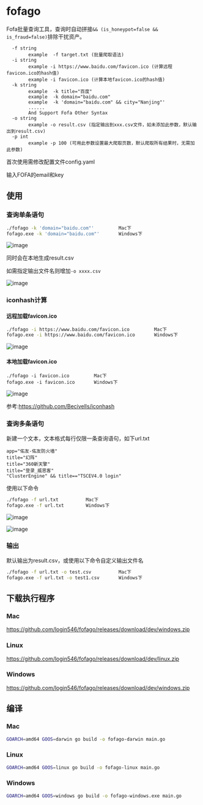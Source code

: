 # fofago

Fofa批量查询工具，查询时自动拼接`&& (is_honeypot=false && is_fraud=false)`排除干扰资产。

~~~
  -f string
    	example  -f target.txt (批量爬取语法)
  -i string
    	example -i https://www.baidu.com/favicon.ico (计算远程favicon.ico的hash值)
    	example -i favicon.ico (计算本地favicon.ico的hash值)
  -k string
    	example  -k title="百度"
    	example  -k domain="baidu.com"
    	example  -k 'domain="baidu.com" && city="Nanjing"'
    	......
    	And Support Fofa Other Syntax
  -o string
    	example -o result.csv (指定输出到xxx.csv文件，如未添加此参数，默认输出到result.csv)
  -p int
    	example -p 100 (可用此参数设置最大爬取页数，默认爬取所有结果时，无需加此参数)
~~~

首次使用需修改配置文件config.yaml

输入FOFA的email和key

## 使用

### 查询单条语句

~~~bash
./fofago -k 'domain="baidu.com"'         Mac下
fofago.exe -k 'domain="baidu.com"'       Windows下
~~~

![image](https://user-images.githubusercontent.com/38073810/130382551-0eaa0d10-fcf3-4aa9-819c-7c0cbe6ffa8b.png)

同时会在本地生成result.csv

如需指定输出文件名则增加`-o xxxx.csv`

![image](https://user-images.githubusercontent.com/38073810/130382622-8cf1f3ea-9bb0-4302-84c7-c438113dc8ed.png)

### iconhash计算

#### 远程加载favicon.ico

~~~bash
./fofago -i https://www.baidu.com/favicon.ico         Mac下
fofago.exe -i https://www.baidu.com/favicon.ico       Windows下
~~~

![image](https://user-images.githubusercontent.com/38073810/130549599-d7e52f50-e5cb-4cce-af90-89ad5feabfcc.png)

#### 本地加载favicon.ico

~~~
./fofago -i favicon.ico         Mac下
fofago.exe -i favicon.ico       Windows下
~~~

![image](https://user-images.githubusercontent.com/38073810/130608478-48090fa2-5f16-497f-83c1-d98ee078dda8.png)

参考:https://github.com/Becivells/iconhash

### 查询多条语句

新建一个文本，文本格式每行仅限一条查询语句，如下url.txt

~~~
app="佑友-佑友防火墙"
title="幻阵"
title="360新天擎"
title="登录_威思客"
"ClusterEngine" && title=="TSCEV4.0 login"
~~~

使用以下命令

~~~bash
./fofago -f url.txt          Mac下
fofago.exe -f url.txt        Windows下
~~~

![image](https://user-images.githubusercontent.com/38073810/130382724-a25e2dbf-aeba-4dea-b0f5-c61a58beafab.png)

![image](https://user-images.githubusercontent.com/38073810/130382759-1dc4353a-0f33-425f-923a-96de56596bfb.png)

### 输出

默认输出为result.csv，或使用以下命令自定义输出文件名

~~~bash
./fofago -f url.txt -o test.csv          Mac下
fofago.exe -f url.txt -o test1.csv       Windows下
~~~

## 下载执行程序

### Mac

https://github.com/login546/fofago/releases/download/dev/windows.zip

### Linux

https://github.com/login546/fofago/releases/download/dev/linux.zip

### Windows

https://github.com/login546/fofago/releases/download/dev/windows.zip



## 编译

### Mac

~~~bash
GOARCH=amd64 GOOS=darwin go build -o fofago-darwin main.go
~~~

### Linux

~~~bash
GOARCH=amd64 GOOS=linux go build -o fofago-linux main.go
~~~

### Windows

~~~bash
GOARCH=amd64 GOOS=windows go build -o fofago-windows.exe main.go
~~~

